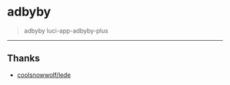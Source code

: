 # adbyby

> adbyby
> luci-app-adbyby-plus

---

## Thanks

* [coolsnowwolf/lede](https://github.com/coolsnowwolf/lede)
